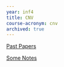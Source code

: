 ```yaml
---
year: inf4
title: CNV
course-acronym: cnv
archived: true
---
```


[Past Papers](/drive?next=0B2AAOQQZ_8BxZHRqTGQ4c0ZONnM)

[Some Notes](https://drive.google.com/open?id=0B2AAOQQZ_8BxMGl3S3dMRGNScVU)
